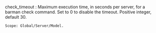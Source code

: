 check_timeout
:   Maximum execution time, in seconds per server, for a barman check
    command. Set to 0 to disable the timeout.
    Positive integer, default 30.

    Scope: Global/Server/Model.

